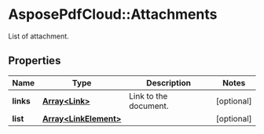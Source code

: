 ﻿# AsposePdfCloud::Attachments
List of attachment.

## Properties
Name | Type | Description | Notes
------------ | ------------- | ------------- | -------------
**links** | [**Array&lt;Link&gt;**](Link.md) | Link to the document. | [optional] 
**list** | [**Array&lt;LinkElement&gt;**](LinkElement.md) |  | [optional] 


